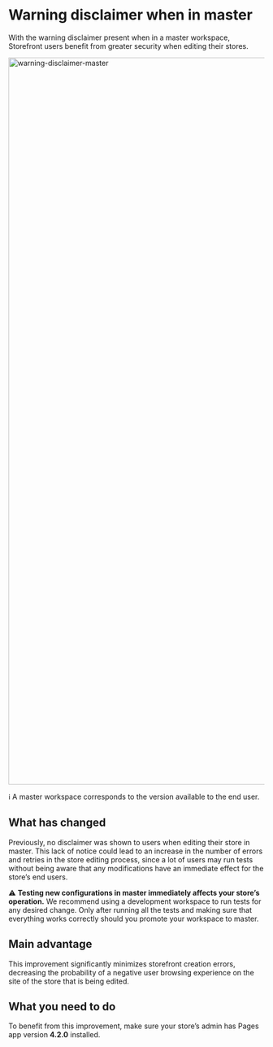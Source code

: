 # Warning disclaimer when in master

With the warning disclaimer present when in a master workspace, Storefront users benefit from greater security when editing their stores.

<img width="1430" alt="warning-disclaimer-master" src="https://user-images.githubusercontent.com/52087100/60997234-be69bd00-a32c-11e9-976a-91d8a21501cf.png">

:information_source: A master workspace corresponds to the version available to the end user.

## What has changed

Previously, no disclaimer was shown to users when editing their store in master. This lack of notice could lead to an increase in the number of errors and retries in the store editing process, since a lot of users may run tests without being aware that any modifications have an immediate effect for the store’s end users.

:warning: __Testing new configurations in master immediately affects your store’s operation.__ We recommend using a development workspace to run tests for any desired change. Only after running all the tests and making sure that everything works correctly should you promote your workspace to master.

## Main advantage

This improvement significantly minimizes storefront creation errors, decreasing the probability of a negative user browsing experience on the site of the store that is being edited.

## What you need to do

To benefit from this improvement, make sure your store’s admin has Pages app version __4.2.0__ installed.
